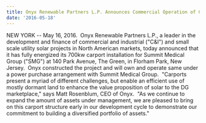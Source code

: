 ```yaml
---
title: Onyx Renewable Partners L.P. Announces Commercial Operation of Carport at Summit Medical Group in New Jersey
date: '2016-05-18'
---
```


NEW YORK -- May 16, 2016.  Onyx Renewable Partners L.P., a leader in the development and finance of commercial and industrial ("C&I") and small scale utility solar projects in North American markets, today announced that it has fully energized its 700kw carport installation for Summit Medical Group ("SMG") at 140 Park Avenue, The Green, in Florham Park, New Jersey.  Onyx constructed the project and will own and operate same under a power purchase arrangement with Summit Medical Group.  "Carports present a myriad of different challenges, but enable an efficient use of mostly dormant land to enhance the value proposition of solar to the DG marketplace," says Matt Rosenblum, CEO of Onyx.  "As we continue to expand the amount of assets under management, we are pleased to bring on this carport structure early in our development cycle to demonstrate our commitment to building a diversified portfolio of assets."
